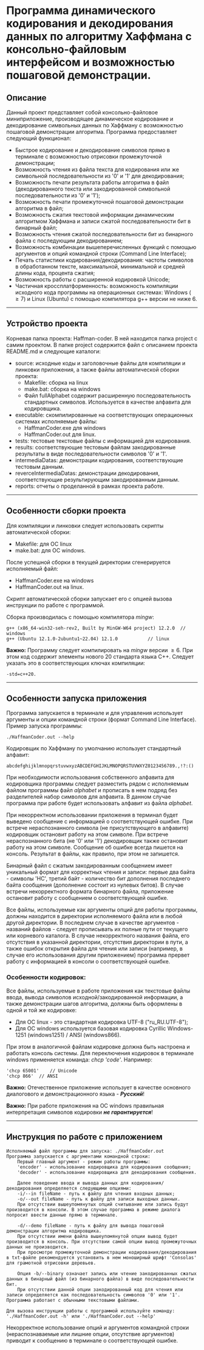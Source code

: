 # Программа динамического кодирования и декодирования данных по алгоритму Хаффмана с консольно-файловым интерфейсом и возможностью пошаговой демонстрации.

## Описание

Данный проект представляет собой консольно-файловое миниприложение, производящее динамическое кодирование и декодирование символьных данных 
по Хаффману с возможностью пошаговой демонстрации алгоритма. Программа предоставляет следующий функционал:

- Быстрое кодирование и декодирование символов прямо в терминале с возможностью отрисовки промежуточной демонстрации;
- Возможность чтения из файла текста для кодирования или же символьной последовательности из '0' и '1' для декодирования;
- Возможность печати результата работы алгоритма в файл (декодированного текста или закодированной символьной последовательности из '0' и '1');
- Возможность печати промежуточной пошаговой демонстрации алгоритма в файл;
- Возможность сжатия текстовой информации динамическим алгоритмом Хаффмана и записи сжатой последовательности бит в бинарный файл;
- Возможность чтения сжатой последовательности бит из бинарного файла с последующим декодированием;
- Возможность комбинации вышеперечисленных функций с помощью аргументов и опций командной строки (Command Line Interface);
- Печать статистики кодирования/декодирования: частоты символов в обработанном тексте, максимальной, минимальной и средней длины кода, процента сжатия;
- Возможность работы с расширенной кодировкой Unicode;
- Частичная кроссплатформенность: возможность компиляции исходного кода программы на операционных системах: Windows ($\geq 7$) и Linux (Ubuntu) с помощью компилятора g++ версии не ниже 6.

---
## Устройство проекта

Корневая папка проекта: Haffman-coder. В ней находится папка project с самим проектом.
В папке project содержится файл с описанием проекта README.md и следующие каталоги:

- source: исходные коды и заголовочные файлы для компиляции и линковки приложения, а также файлы автоматической сборки проекта:
    * Makefile: сборка на linux
    * make.bat: сборка на windows
    * Файл fullAlphabet содержит расширенную последовательность стандартных символов. Используется в качестве алфавита для кодировщика.
- executable: скомпилированные на соответствующих операционных системах исполняемые файлы:
    * HaffmanCoder.exe для windows
    * HaffmanCoder.out для linux.
- tests: тестовые текстовые файлы с информацией для кодирования.
- results: соответствующие тестовым файлам закодированные результаты в виде последовательности символов '0' и '1'.
- intermediaDatas: демонстрации кодирования, соответствующие тестовым данным.
- reverceIntermediaDatas: демонстрации декодирования, соответствующие результирующим закодированным данным.
- reports: отчеты о проделанной в рамках проекта работе.

---
## Особенности сборки проекта

Для компиляции и линковки следует использовать скрипты автоматической сборки:
- Makefile: для ОС linux
- make.bat: для ОС windows.

После успешной сборки в текущей директории сгенерируется исполняемый файл:
- HaffmanCoder.exe на windows
- HaffmanCoder.out на linux.

Скрипт автоматической сборки запускает его с опцией вызова инструкции по работе с программой.

Сборка производилась с помощью компилятора *mingw*:

	g++ (x86_64-win32-seh-rev2, Built by MinGW-W64 project) 12.2.0 	// windows
	g++ (Ubuntu 12.1.0-2ubuntu1~22.04) 12.1.0 			// linux

**Важно:** 
Программу следует компилировать на *mingw* версии $\geq 6$. При этом код содержит элементы нового 20 стандарта языка C++. 
Следует указать это в соответствующих ключах компиляции:

	-std=c++20.

---
## Особенности запуска приложения

Программа запускается в терминале и для управления использует аргументы и опции командной строки (формат Command Line Interface). 
Пример запуска программы:

	./HaffmanCoder.out --help

Кодировщик по Хаффману по умолчанию использует стандартный алфавит:

	abcdefghijklmnopqrstuvwxyzABCDEFGHIJKLMNOPQRSTUVWXYZ0123456789.,!?:() 

При необходимости использования собственного алфавита для кодировщика программы следует разместить рядом с исполняемым файлом программы файл *alphabet* и прописать в нем подряд без разделителей набор символов для алфавита.
В данном случае программа при работе будет использовать алфавит из файла *alphabet*.

При некорректном использовании приложения в терминал будет выведено сообщение с информацией о соответствующей ошибке. 
При встрече нераспознанного символа (не присутствующего в алфавите) кодировщик остановит работу на этом символе.
При встрече нераспознанного бита (не '0' или '1') декодировщик также остановит работу на этом символе.
Сообщение об ошибке всегда пишется на консоль. Результат в файлы, как правило, при этом не запишется.

Бинарный файл с сжатым закодированным сообщением имеет уникальный формат для корректных чтения и записи: 
первые два байта - символы 'HC', третий байт - количество бит дополнения последнего байта сообщения (дополнение состоит из нулевых битов).
В случае встречи некорректного формата бинарного файла, приложение остановит работу с сообщением о соответствующей ошибке.

Все файлы, используемые как аргументы опций для работы программы, должны находится в директории исполняемого файла или в любой другой директории.
В последнем случае в качестве аргументов - названий файлов - следует прописывать их полные пути от текущего или корневого каталога.
В случае некорректного названия файла, его отсутствия в указанной директории, отсутствия директории в пути, а также ошибок открытия файла 
для чтения или записи (например, в случае его использования другим приложением) программа прервет работу с информацией в консоли о соответствующей ошибке.

### Особенности кодировок:

Все файлы, используемые в работе приложения как текстовые файлы ввода, вывода символов исходной/закодированной информации,
а также демонстрации шагов алгоритма, должны быть оформлены в одной и той же кодировке:
- Для ОС linux - это стандартная кодировка UTF-8 ("ru_RU.UTF-8");
- Для ОС windows используется базовая кодировка Cyrillic Windows-1251 (windows1251) / ANSI (windows866). 

При этом в аналогичной файлам кодировке должна быть настроена и работать консоль системы. 
Для переключения кодировок в терминале windows применяется команда: *chcp 'code'*. Например:

	'chcp 65001'	// Unicode
	'chcp 866'	// ANSI

**Важно:** Отечественное приложение использует в качестве основного диалогового и демонстрационного языка - ***Русский***!

**Важно:** При работе приложения на ОС windows правильная интерпретация символов кодировки ***не гарантируется***!

---
## Инструкция по работе с приложением

	Исполняемый файл программы для запуска: ./HaffmanCoder.out
	Программа запускается с аргументами командной строки:
	    Первый главный аргумент - режим работы программы:
		'encoder' - использование кодировщика для кодирования сообщения;
		'decoder' - использование кодировщика для декодирования сообщения.

	    Далее поведение ввода и вывода данных для кодирования/декодирования определяется следующими опциями:
		-i/--in fileName - путь к файлу для чтения входных данных;
		-o/--out fileName - путь к файлу для записи выходных данных.
		При отсутствии вышеупомянутых опций считывание или запись будут производится в консоли. В этом случае программа в режиме диалога попросит ввести данные прямо в терминале.

		-d/--demo fileName - путь к файлу для вывода пошаговой демонстрации алгоритма кодировщика.
		При отсутствии имени файла вышеупомянутой опции вывод будет производится в консоль. При отсутствии самой опции вывод промежуточных данных не производится.
		При просмотре промежуточной демонстрации кодирования/декодирования в txt-файле рекомендуется установить в нем моноширный шрифт 'Consolas' для грамотной отрисовки деревьев.

		Опция -b/--binary означает запись или чтение закодированных сжатых данных в бинарный файл (из бинарного файла) в виде последовательности бит.
		При отсутствии данной опции закодированный код для чтения или записи определяется как последовательность символов '0' или '1'. Программа работает с обычными текстовыми файлами.

	Для вызова инструкции работы с программой используйте команду: './HaffmanCoder.out -h' или './HaffmanCoder.out --help'

Некорректное использование опций и аргументов командной строки (нераспознаваемые или лишние опции, отсутствие аргументов) приводит к сообщению в терминале о соответствующей ошибке.
